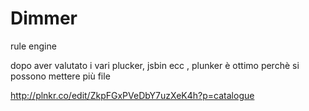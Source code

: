 
# Dimmer
rule engine

dopo aver valutato i vari plucker, jsbin ecc , plunker è ottimo perchè si possono mettere più file 

http://plnkr.co/edit/ZkpFGxPVeDbY7uzXeK4h?p=catalogue
